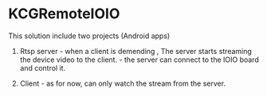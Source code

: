 KCGRemoteIOIO
=============
This solution include two projects (Android apps)

1. Rtsp server - when a client is demending , The server starts streaming the device video to the client.
               - the server can connect to the IOIO board and control it.
               
2. Client      - as for now, can only watch the stream from the server.
